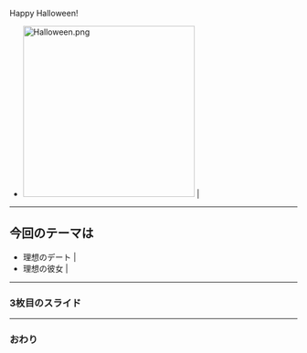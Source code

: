 
Happy Halloween!

- <img width="300" alt="Halloween.png" src="https://images.plurk.com/6rfUUE4OKb6y5xe6uygS.jpg"> |

---

## 今回のテーマは
- 理想のデート |
- 理想の彼女 |

---


### 3枚目のスライド


---


### おわり
